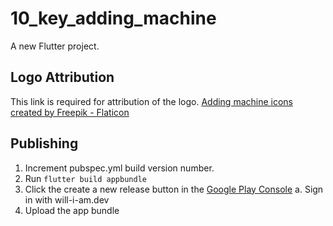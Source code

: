 # 10_key_adding_machine

A new Flutter project.

## Logo Attribution
This link is required for attribution of the logo.
<a href="https://www.flaticon.com/free-icons/adding-machine" title="adding machine icons">Adding machine icons created by Freepik - Flaticon</a>

## Publishing
1. Increment pubspec.yml build version number.
2. Run `flutter build appbundle`
3. Click the create a new release button in the [Google Play Console](https://play.google.com/console/u/0/developers/5199002862287665816/app/4974365505926820594/tracks/production)
  a. Sign in with will-i-am.dev
4. Upload the app bundle